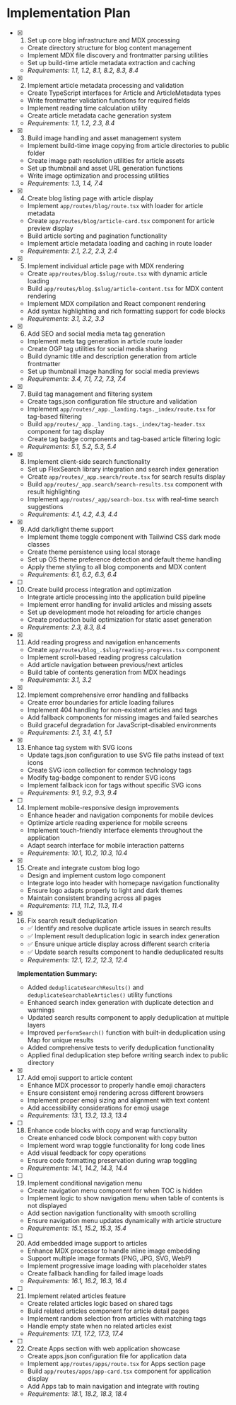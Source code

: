 # Implementation Plan

- [x] 1. Set up core blog infrastructure and MDX processing
  - Create directory structure for blog content management
  - Implement MDX file discovery and frontmatter parsing utilities
  - Set up build-time article metadata extraction and caching
  - _Requirements: 1.1, 1.2, 8.1, 8.2, 8.3, 8.4_

- [x] 2. Implement article metadata processing and validation
  - Create TypeScript interfaces for Article and ArticleMetadata types
  - Write frontmatter validation functions for required fields
  - Implement reading time calculation utility
  - Create article metadata cache generation system
  - _Requirements: 1.1, 1.2, 2.3, 8.4_

- [x] 3. Build image handling and asset management system
  - Implement build-time image copying from article directories to public folder
  - Create image path resolution utilities for article assets
  - Set up thumbnail and asset URL generation functions
  - Write image optimization and processing utilities
  - _Requirements: 1.3, 1.4, 7.4_

- [x] 4. Create blog listing page with article display
  - Implement `app/routes/blog/route.tsx` with loader for article metadata
  - Create `app/routes/blog/article-card.tsx` component for article preview display
  - Build article sorting and pagination functionality
  - Implement article metadata loading and caching in route loader
  - _Requirements: 2.1, 2.2, 2.3, 2.4_

- [x] 5. Implement individual article page with MDX rendering
  - Create `app/routes/blog.$slug/route.tsx` with dynamic article loading
  - Build `app/routes/blog.$slug/article-content.tsx` for MDX content rendering
  - Implement MDX compilation and React component rendering
  - Add syntax highlighting and rich formatting support for code blocks
  - _Requirements: 3.1, 3.2, 3.3_

- [x] 6. Add SEO and social media meta tag generation
  - Implement meta tag generation in article route loader
  - Create OGP tag utilities for social media sharing
  - Build dynamic title and description generation from article frontmatter
  - Set up thumbnail image handling for social media previews
  - _Requirements: 3.4, 7.1, 7.2, 7.3, 7.4_

- [x] 7. Build tag management and filtering system
  - Create tags.json configuration file structure and validation
  - Implement `app/routes/_app._landing.tags._index/route.tsx` for tag-based filtering
  - Build `app/routes/_app._landing.tags._index/tag-header.tsx` component for tag display
  - Create tag badge components and tag-based article filtering logic
  - _Requirements: 5.1, 5.2, 5.3, 5.4_

- [x] 8. Implement client-side search functionality
  - Set up FlexSearch library integration and search index generation
  - Create `app/routes/_app.search/route.tsx` for search results display
  - Build `app/routes/_app.search/search-results.tsx` component with result highlighting
  - Implement `app/routes/_app/search-box.tsx` with real-time search suggestions
  - _Requirements: 4.1, 4.2, 4.3, 4.4_

- [x] 9. Add dark/light theme support
  - Implement theme toggle component with Tailwind CSS dark mode classes
  - Create theme persistence using local storage
  - Set up OS theme preference detection and default theme handling
  - Apply theme styling to all blog components and MDX content
  - _Requirements: 6.1, 6.2, 6.3, 6.4_

- [ ] 10. Create build process integration and optimization
  - Integrate article processing into the application build pipeline
  - Implement error handling for invalid articles and missing assets
  - Set up development mode hot reloading for article changes
  - Create production build optimization for static asset generation
  - _Requirements: 2.3, 8.3, 8.4_

- [x] 11. Add reading progress and navigation enhancements
  - Create `app/routes/blog_.$slug/reading-progress.tsx` component
  - Implement scroll-based reading progress calculation
  - Add article navigation between previous/next articles
  - Build table of contents generation from MDX headings
  - _Requirements: 3.1, 3.2_

- [x] 12. Implement comprehensive error handling and fallbacks
  - Create error boundaries for article loading failures
  - Implement 404 handling for non-existent articles and tags
  - Add fallback components for missing images and failed searches
  - Build graceful degradation for JavaScript-disabled environments
  - _Requirements: 2.1, 3.1, 4.1, 5.1_

- [x] 13. Enhance tag system with SVG icons
  - Update tags.json configuration to use SVG file paths instead of text icons
  - Create SVG icon collection for common technology tags
  - Modify tag-badge component to render SVG icons
  - Implement fallback icon for tags without specific SVG icons
  - _Requirements: 9.1, 9.2, 9.3, 9.4_

- [ ] 14. Implement mobile-responsive design improvements
  - Enhance header and navigation components for mobile devices
  - Optimize article reading experience for mobile screens
  - Implement touch-friendly interface elements throughout the application
  - Adapt search interface for mobile interaction patterns
  - _Requirements: 10.1, 10.2, 10.3, 10.4_

- [x] 15. Create and integrate custom blog logo
  - Design and implement custom logo component
  - Integrate logo into header with homepage navigation functionality
  - Ensure logo adapts properly to light and dark themes
  - Maintain consistent branding across all pages
  - _Requirements: 11.1, 11.2, 11.3, 11.4_

- [x] 16. Fix search result deduplication
  - ✅ Identify and resolve duplicate article issues in search results
  - ✅ Implement result deduplication logic in search index generation
  - ✅ Ensure unique article display across different search criteria
  - ✅ Update search results component to handle deduplicated results
  - _Requirements: 12.1, 12.2, 12.3, 12.4_
  
  **Implementation Summary:**
  - Added `deduplicateSearchResults()` and `deduplicateSearchableArticles()` utility functions
  - Enhanced search index generation with duplicate detection and warnings
  - Updated search results component to apply deduplication at multiple layers
  - Improved `performSearch()` function with built-in deduplication using Map for unique results
  - Added comprehensive tests to verify deduplication functionality
  - Applied final deduplication step before writing search index to public directory

- [x] 17. Add emoji support to article content
  - Enhance MDX processor to properly handle emoji characters
  - Ensure consistent emoji rendering across different browsers
  - Implement proper emoji sizing and alignment with text content
  - Add accessibility considerations for emoji usage
  - _Requirements: 13.1, 13.2, 13.3, 13.4_

- [ ] 18. Enhance code blocks with copy and wrap functionality
  - Create enhanced code block component with copy button
  - Implement word wrap toggle functionality for long code lines
  - Add visual feedback for copy operations
  - Ensure code formatting preservation during wrap toggling
  - _Requirements: 14.1, 14.2, 14.3, 14.4_

- [ ] 19. Implement conditional navigation menu
  - Create navigation menu component for when TOC is hidden
  - Implement logic to show navigation menu when table of contents is not displayed
  - Add section navigation functionality with smooth scrolling
  - Ensure navigation menu updates dynamically with article structure
  - _Requirements: 15.1, 15.2, 15.3, 15.4_

- [ ] 20. Add embedded image support to articles
  - Enhance MDX processor to handle inline image embedding
  - Support multiple image formats (PNG, JPG, SVG, WebP)
  - Implement progressive image loading with placeholder states
  - Create fallback handling for failed image loads
  - _Requirements: 16.1, 16.2, 16.3, 16.4_

- [ ] 21. Implement related articles feature
  - Create related articles logic based on shared tags
  - Build related articles component for article detail pages
  - Implement random selection from articles with matching tags
  - Handle empty state when no related articles exist
  - _Requirements: 17.1, 17.2, 17.3, 17.4_

- [ ] 22. Create Apps section with web application showcase
  - Create apps.json configuration file for application data
  - Implement `app/routes/apps/route.tsx` for Apps section page
  - Build `app/routes/apps/app-card.tsx` component for application display
  - Add Apps tab to main navigation and integrate with routing
  - _Requirements: 18.1, 18.2, 18.3, 18.4_